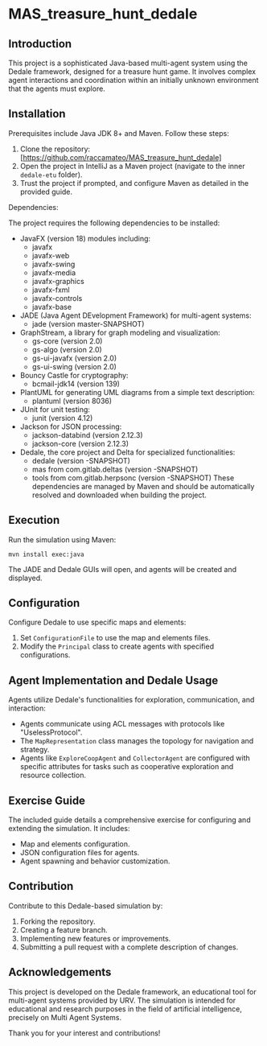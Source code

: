 # MAS_treasure_hunt_dedale

## Introduction

This project is a sophisticated Java-based multi-agent system using the Dedale framework, designed for a treasure hunt game. It involves complex agent interactions and coordination within an initially unknown environment that the agents must explore.

## Installation

Prerequisites include Java JDK 8+ and Maven. Follow these steps:

1. Clone the repository: [https://github.com/raccamateo/MAS_treasure_hunt_dedale]
2. Open the project in IntelliJ as a Maven project (navigate to the inner `dedale-etu` folder).
3. Trust the project if prompted, and configure Maven as detailed in the provided guide.

Dependencies:

The project requires the following dependencies to be installed:
* JavaFX (version 18) modules including:
    * javafx
    * javafx-web
    * javafx-swing
    * javafx-media
    * javafx-graphics
    * javafx-fxml
    * javafx-controls
    * javafx-base
* JADE (Java Agent DEvelopment Framework) for multi-agent systems:
    * jade (version master-SNAPSHOT)
* GraphStream, a library for graph modeling and visualization:
    * gs-core (version 2.0)
    * gs-algo (version 2.0)
    * gs-ui-javafx (version 2.0)
    * gs-ui-swing (version 2.0)
* Bouncy Castle for cryptography:
    * bcmail-jdk14 (version 139)
* PlantUML for generating UML diagrams from a simple text description:
    * plantuml (version 8036)
* JUnit for unit testing:
    * junit (version 4.12)
* Jackson for JSON processing:
    * jackson-databind (version 2.12.3)
    * jackson-core (version 2.12.3)
* Dedale, the core project and Delta for specialized functionalities:
    * dedale (version -SNAPSHOT)
    * mas from com.gitlab.deltas (version -SNAPSHOT)
    * tools from com.gitlab.herpsonc (version -SNAPSHOT)
These dependencies are managed by Maven and should be automatically resolved and downloaded when building the project.

## Execution

Run the simulation using Maven:

    mvn install exec:java

The JADE and Dedale GUIs will open, and agents will be created and displayed.

## Configuration

Configure Dedale to use specific maps and elements:

1. Set `ConfigurationFile` to use the map and elements files.
2. Modify the `Principal` class to create agents with specified configurations.

## Agent Implementation and Dedale Usage

Agents utilize Dedale's functionalities for exploration, communication, and interaction:

- Agents communicate using ACL messages with protocols like "UselessProtocol".
- The `MapRepresentation` class manages the topology for navigation and strategy.
- Agents like `ExploreCoopAgent` and `CollectorAgent` are configured with specific attributes for tasks such as cooperative exploration and resource collection.

## Exercise Guide

The included guide details a comprehensive exercise for configuring and extending the simulation. It includes:

- Map and elements configuration.
- JSON configuration files for agents.
- Agent spawning and behavior customization.

## Contribution

Contribute to this Dedale-based simulation by:

1. Forking the repository.
2. Creating a feature branch.
3. Implementing new features or improvements.
4. Submitting a pull request with a complete description of changes.

## Acknowledgements

This project is developed on the Dedale framework, an educational tool for multi-agent systems provided by URV. The simulation is intended for educational and research purposes in the field of artificial intelligence, precisely on Multi Agent Systems.

Thank you for your interest and contributions!

